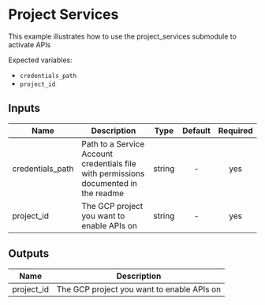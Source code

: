 # Project Services

This example illustrates how to use the project_services submodule to activate APIs

Expected variables:
- `credentials_path`
- `project_id`

[^]: (autogen_docs_start)


## Inputs

| Name | Description | Type | Default | Required |
|------|-------------|:----:|:-----:|:-----:|
| credentials_path | Path to a Service Account credentials file with permissions documented in the readme | string | - | yes |
| project_id | The GCP project you want to enable APIs on | string | - | yes |

## Outputs

| Name | Description |
|------|-------------|
| project_id | The GCP project you want to enable APIs on |

[^]: (autogen_docs_end)